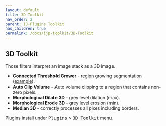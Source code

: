 ```yaml
---
layout: default
title: 3D Toolkit
nav_order: 2
parent: IJ-Plugins Toolkit
has_children: true
permalink: /docs/ijp-toolkit/3D-Toolkit
---
```


## 3D Toolkit

Those filters interpret an image stack as a 3D image.

<ul>
    <li><strong>Connected Threshold Grower</strong> - region growing segmentation (<a
            href="example-connected-threshold-growing.html">example</a>).
    </li>
    <li><strong>Auto Clip Volume</strong> - Auto volume clipping to a region that contains non-zero pixels.</li>
    <li><strong>Morphological Dilate 3D</strong> - grey level dilation (max).</li>
    <li><strong>Morphological Erode 3D</strong> - grey level erosion (min).</li>
    <li><strong>Median 3D</strong> - correctly processes all pixes including borders.</li>
</ul>

Plugins install under <tt>Plugins</tt> &gt; <tt>3D Toolkit</tt> menu.